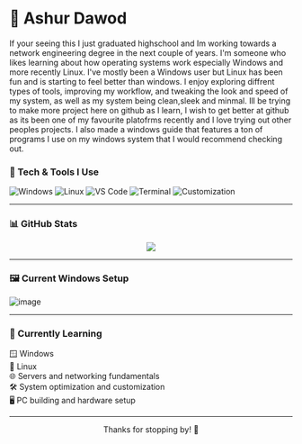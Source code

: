 # 🦇 Ashur Dawod


If your seeing this I just graduated highschool and Im working towards a network engineering degree in the next couple of years. I'm someone who likes learning about how operating systems work especially Windows and more recently Linux. I've mostly been a Windows user but Linux has been fun and is starting to feel better than windows. I enjoy exploring diffrent types of tools, improving my workflow, and tweaking the look and speed of my system, as well as my system being clean,sleek and minmal. Ill be trying to make more project here on github as I learn, I wish to get better at github as its been one of my favourite platofrms recently and I love trying out other peoples projects. I also made a windows guide that features a ton of programs I use on my windows system that I would recommend checking out.

### 🔧 Tech & Tools I Use

![Windows](https://img.shields.io/badge/OS-Windows-0078D6?logo=windows&logoColor=white)
![Linux](https://img.shields.io/badge/OS-Linux-FCC624?logo=linux&logoColor=black)
![VS Code](https://img.shields.io/badge/Editor-VS%20Code-007ACC?logo=visual-studio-code&logoColor=white)
![Terminal](https://img.shields.io/badge/Terminal-OhMyPosh-blueviolet)
![Customization](https://img.shields.io/badge/Hobby-System%20Customization-purple)

---

### 📊 GitHub Stats

<p align="center">
  <img src="https://github-readme-stats.vercel.app/api?username=Ashur-D&show_icons=true&theme=tokyonight" />
  <br />


---

### 🖼️ Current Windows Setup

![image](https://github.com/user-attachments/assets/fa4ea616-67b1-4781-8cd0-c17b65bd62fc)<br>


---

### 📖 Currently Learning

🪟 Windows<br>
🐧 Linux<br>
🌐 Servers and networking fundamentals<br>
🛠️ System optimization and customization<br>
🖥️ PC building and hardware setup<br>

---

<p align="center">Thanks for stopping by! 🙏</p>
